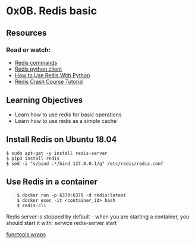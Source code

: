 # 0x0B. Redis basic

## Resources

### **Read or watch:**

- [Redis commands](https://redis.io/commands/)
- [Redis python client](https://redis-py.readthedocs.io/en/stable/)
- [How to Use Redis With Python](https://realpython.com/python-redis/)
- [Redis Crash Course Tutorial](https://www.youtube.com/watch?v=Hbt56gFj998)

## Learning Objectives

- Learn how to use redis for basic operations
- Learn how to use redis as a simple cache

## **Install Redis on Ubuntu 18.04**

    $ sudo apt-get -y install redis-server
    $ pip3 install redis
    $ sed -i "s/bind .*/bind 127.0.0.1/g" /etc/redis/redis.conf

## **Use Redis in a container**

        $ docker run -p 6379:6379 -d redis:latest
        $ docker exec -it <container_id> bash
        $ redis-cli

Redis server is stopped by default - when you are starting a container, you should start it with: service redis-server start

[functools.wraps](https://docs.python.org/3.7/library/functools.html#functools.wraps)
